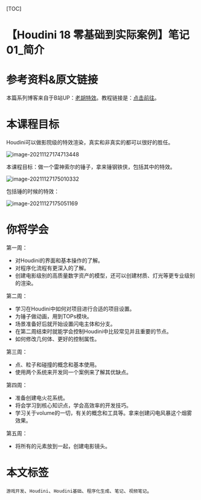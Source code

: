 [TOC]

# 【Houdini 18 零基础到实际案例】笔记 01_简介

# 参考资料&原文链接

本篇系列博客来自于B站UP：[老胡特效](https://space.bilibili.com/324928136)。教程链接是：[点击前往](https://www.bilibili.com/video/BV1Hi4y187Ww)。

# 本课程目标

Houdini可以做影院级的特效渲染，真实和非真实的都可以很好的胜任。

![image-20211127174713448](https://sin998-blog-image.oss-cn-beijing.aliyuncs.com/images/202111271747890.png)

本课程目标：做一个雷神索尔的锤子，拿来锤钢铁侠，包括其中的特效。

![image-20211127175010332](https://sin998-blog-image.oss-cn-beijing.aliyuncs.com/images/202111271750195.png)

包括锤的时候的特效：

![image-20211127175051169](https://sin998-blog-image.oss-cn-beijing.aliyuncs.com/images/202111271750519.png)

# 你将学会

第一周：

- 对Houdini的界面和基本操作的了解。
- 对程序化流程有更深入的了解。
- 创建电影级别的高质量数字资产的模型，还可以创建材质、灯光等更专业级别的渲染。

第二周：

- 学习在Houdini中如何对项目进行合适的项目设置。
- 为锤子做动画，用到TOPs模块。
- 场景准备好后就开始设置闪电主体和分支。
- 在第二周结束时就能学会控制Houdini中比较常见并且重要的节点。
- 如何修改几何体、更好的控制属性。

第三周：

- 点、粒子和碰撞的概念和基本使用。
- 使用两个系统来开发同一个案例来了解其优缺点。

第四周：

- 准备创建电火花系统。
- 将会学习到核心知识点，学会高效率的开发技巧。
- 学习关于volume的一切，有关的概念和工具等。拿来创建闪电风暴这个烟雾效果。

第五周：

- 将所有的元素放到一起，创建电影镜头。

# 本文标签

`游戏开发`、`Houdini`、`Houdini基础`、`程序化生成`、`笔记`、`视频笔记`。
